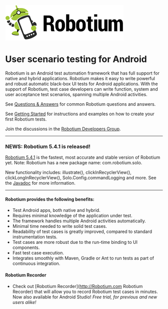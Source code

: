 ![Robotium](logo.png)

# User scenario testing for Android
Robotium is an Android test automation framework that has full support for native and hybrid applications. Robotium makes it easy to write powerful and robust automatic black-box UI tests for Android applications. With the support of Robotium, test case developers can write function, system and user acceptance test scenarios, spanning multiple Android activities.


See [Questions & Answers](http://code.google.com/p/robotium/wiki/QuestionsAndAnswers) for common Robotium questions and answers. 
<br>

See [Getting Started](https://code.google.com/p/robotium/wiki/Getting_Started) for instructions and examples on how to create your first Robotium tests. 
<br>

Join the discussions in the [Robotium Developers Group](http://groups.google.com/group/robotium-developers). 

----
### NEWS: Robotium 5.4.1 is released!
[Robotium 5.4.1](http://dl.bintray.com/robotium/generic/robotium-solo-5.4.1.jar) is the fastest, most accurate and stable version of Robotium yet. Note: Robotium has a new package name: com.robotium.solo.

New functionality includes: illustrate(), clickInRecyclerView(), clickLongInRecyclerView(), Solo.Config.commandLogging and more. See the [Javadoc](http://robotium.googlecode.com/svn/doc/index.html) for more information.

----

#### Robotium provides the following benefits:
  * Test Android apps, both native and hybrid.
  * Requires minimal knowledge of the application under test.
  * The framework handles multiple Android activities automatically.
  * Minimal time needed to write solid test cases.
  * Readability of test cases is greatly improved, compared to standard instrumentation tests.
  * Test cases are more robust due to the run-time binding to UI components.
  * Fast test case execution.
  * Integrates smoothly with Maven, Gradle or Ant to run tests as part of continuous integration.


#### Robotium Recorder ####
  * Check out [Robotium Recorder](http://Robotium.com Robotium Recorder) that will allow you to record Robotium test cases in minutes. Now also available for Android Studio! *Free trial, for previous and new users alike!*


